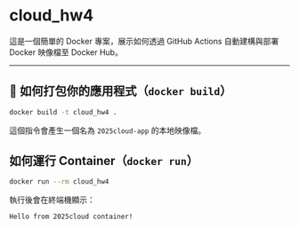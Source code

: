 # cloud_hw4


這是一個簡單的 Docker 專案，展示如何透過 GitHub Actions 自動建構與部署 Docker 映像檔至 Docker Hub。

---

## 🔨 如何打包你的應用程式（`docker build`）

```bash
docker build -t cloud_hw4 .
```

這個指令會產生一個名為 `2025cloud-app` 的本地映像檔。
## 如何運行 Container（`docker run`）

```bash
docker run --rm cloud_hw4
```

執行後會在終端機顯示：

```bash
Hello from 2025cloud container!
```

